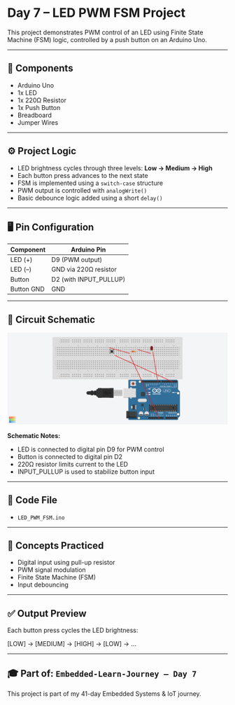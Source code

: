 # Day 7 – LED PWM FSM Project

This project demonstrates PWM control of an LED using Finite State Machine (FSM) logic, controlled by a push button on an Arduino Uno.

---

## 🔧 Components

- Arduino Uno
- 1x LED
- 1x 220Ω Resistor
- 1x Push Button
- Breadboard
- Jumper Wires

---

## ⚙️ Project Logic

- LED brightness cycles through three levels: **Low → Medium → High**
- Each button press advances to the next state
- FSM is implemented using a `switch-case` structure
- PWM output is controlled with `analogWrite()`
- Basic debounce logic added using a short `delay()`

---

## 🖥️ Pin Configuration

| Component | Arduino Pin         |
|-----------|----------------------|
| LED (+)   | D9 (PWM output)      |
| LED (–)   | GND via 220Ω resistor |
| Button    | D2 (with INPUT_PULLUP) |
| Button GND | GND                |

---

## 🔌 Circuit Schematic

![Schematic](schematic.png)

**Schematic Notes:**
- LED is connected to digital pin D9 for PWM control
- Button is connected to digital pin D2
- 220Ω resistor limits current to the LED
- INPUT_PULLUP is used to stabilize button input

---

## 💾 Code File

- `LED_PWM_FSM.ino`

---

## 🧠 Concepts Practiced

- Digital input using pull-up resistor
- PWM signal modulation
- Finite State Machine (FSM)
- Input debouncing

---

## ✅ Output Preview

Each button press cycles the LED brightness:

[LOW] → [MEDIUM] → [HIGH] → [LOW] → ...

---

## 🎓 Part of: `Embedded-Learn-Journey – Day 7`

This project is part of my 41-day Embedded Systems & IoT journey.
